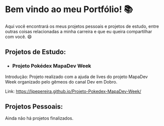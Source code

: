 # Bem vindo ao meu Portfólio!  :books:

Aqui você encontrará os meus projetos pessoais e projetos de estudo, entre outras coisas relacionadas a minha carreira e que eu queira compartilhar com você.  :smile:



## Projetos de Estudo:

* ### Projeto Pokédex MapaDev Week

Introdução: Projeto realizado com a ajuda de lives do projeto MapaDev Week organizado pelo gêmeos do canal Dev em Dobro.

Link: https://lipepereira.github.io/Projeto-Pokedex-MapaDev-Week/



## Projetos Pessoais:

Ainda não há projetos finalizados.